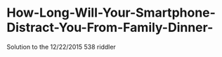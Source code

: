 # How-Long-Will-Your-Smartphone-Distract-You-From-Family-Dinner-
Solution to the 12/22/2015 538 riddler
